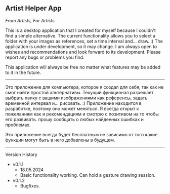 ## Artist Helper App
_From Artists, For Artists_

This is a desktop application that I created for myself because I couldn't find a simple alternative. The current functionality allows you to select a folder with your images as references, set a time interval and... draw. :)
The application is under development, so it may change. I am always open to wishes and recommendations and look forward to its development. Please report any bugs or problems you find.

This application will always be free no matter what features may be added to it in the future.

---

Это приложение для компьютера, которое я создал для себя, так как не смог найти простой альтернативы. Текущий функционал разрешает выбрать папку с вашими изображениями как референсы, задать временной интервал и... рисовать. :)
Приложение находится в разработке, поэтому оно может меняться. Я всегда открыт к пожеланиям как и рекомендациям и смотрю с позитивом на то чтобы его развивать. прошу сообщать о любых найденных ошибках и проблемах. 

Это приложение всегда будет бесплатным не зависимо от того какие функции могут быть в него добавлены в будущем.

---

Version History
- v0.1.1
  - 18.05.2024
  - Basic functionality working. Can hold a gesture drawing session.
- v0.1.2
  - Bugfixes.
